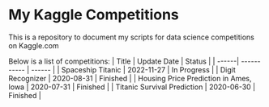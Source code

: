 # My Kaggle Competitions
This is a repository to document my scripts for data science competitions on Kaggle.com 

Below is a list of competitions: 
| Title | Update Date | Status |
| ------| ----------- | ------ |
| Spaceship Titanic | 2022-11-27 | In Progress |
| Digit Recognizer | 2020-08-31 | Finished |
| Housing Price Prediction in Ames, Iowa | 2020-07-31 | Finished |
| Titanic Survival Prediction | 2020-06-30 | Finished |
